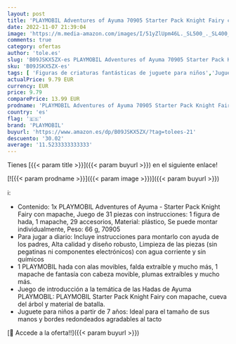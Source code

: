 ```yaml
---
layout: post
title: 'PLAYMOBIL Adventures of Ayuma 70905 Starter Pack Knight Fairy con mapache  Juguetes para niños a partir de 7 años'
date: 2022-11-07 21:39:04
image: 'https://m.media-amazon.com/images/I/51yZlUpm46L._SL500_._SL400_.jpg'
comments: true
category: ofertas
author: 'tole.es'
slug: 'B09JSKX5ZX-es PLAYMOBIL Adventures of Ayuma 70905 Starter Pack Knight...'
sku: 'B09JSKX5ZX-es'
tags: [ 'Figuras de criaturas fantásticas de juguete para niños','Juguetes','Juguetes y juegos','Muñecos y figuras','playmobil','🇪🇸', ]
actualPrice: 9.79 EUR
currency: EUR
price: 9.79
comparePrice: 13.99 EUR
prodname: 'PLAYMOBIL Adventures of Ayuma 70905 Starter Pack Knight Fairy con mapache  Juguetes para niños a partir de 7 años'
country: 'es'
flag: '🇪🇸'
brand: 'PLAYMOBIL'
buyurl: 'https://www.amazon.es/dp/B09JSKX5ZX/?tag=tolees-21'
descuento: '30.02'
average: '11.5233333333333'
---
```


Tienes [{{< param title >}}]({{< param buyurl >}}) en el siguiente enlace!

[![{{< param prodname >}}]({{< param image >}})]({{< param buyurl >}})

ℹ️:

- Contenido: 1x PLAYMOBIL Adventures of Ayuma - Starter Pack Knight Fairy con mapache, Juego de 31 piezas con instrucciones: 1 figura de hada, 1 mapache, 29 accesorios, Material: plástico, Se puede montar individualmente, Peso: 66 g, 70905
- Para jugar a diario: Incluye instrucciones para montarlo con ayuda de los padres, Alta calidad y diseño robusto, Limpieza de las piezas (sin pegatinas ni componentes electrónicos) con agua corriente y sin químicos
- 1 PLAYMOBIL hada con alas movibles, falda extraíble y mucho más, 1 mapache de fantasía con cabeza movible, plumas extraíbles y mucho más.
- Juego de introducción a la temática de las Hadas de Ayuma PLAYMOBIL: PLAYMOBIL Starter Pack Knight Fairy con mapache, cueva del árbol y material de batalla.
- Juguete para niños a partir de 7 años: Ideal para el tamaño de sus manos y bordes redondeados agradables al tacto

[🛒 Accede a la oferta!!]({{< param buyurl >}})
